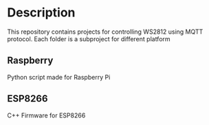 # Description
This repository contains projects for controlling WS2812 using MQTT protocol.
Each folder is a subproject for different platform

## Raspberry
Python script made for Raspberry Pi

## ESP8266
C++ Firmware for ESP8266